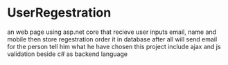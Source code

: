 # UserRegestration
an web page using asp.net core that recieve user inputs email, name and mobile then store regestration order it in database after all will send email for the person tell him what he have chosen 
this project include ajax and js validation beside c# as backend language
